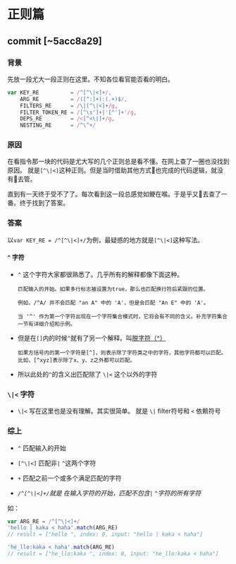 # 正则篇

## commit [~5acc8a29]

### 背景

先放一段尤大一段正则在这里。不知各位看官能否看的明白。

```javascript
var KEY_RE          = /^[^\|<]+/,
    ARG_RE          = /([^:]+):(.+)$/,
    FILTERS_RE      = /\|[^\|<]+/g,
    FILTER_TOKEN_RE = /[^\s']+|'[^']+'/g,
    DEPS_RE         = /<[^<\|]+/g,
    NESTING_RE      = /^\^+/
```

### 原因

在看指令那一块的代码是尤大写的几个正则总是看不懂。在网上查了一圈也没找到原因。 就是`[^\|<]`这种正则。但是当时借助其他方式也完成的代码逻辑，就没有去管。

直到有一天终于受不了了。每次看到这一段总感觉如鲠在喉。于是乎又去查了一番。终于找到了答案。

### 答案

以`var KEY_RE = /^[^\|<]+/`为例，最疑惑的地方就是`[^\|<]`这种写法。

#### `^` 字符

- `^` 这个字符大家都很熟悉了。几乎所有的解释都像下面这种。

  ```text
  匹配输入的开始。如果多行标志被设置为true，那么也匹配换行符后紧跟的位置。

  例如，/^A/ 并不会匹配 "an A" 中的 'A'，但是会匹配 "An E" 中的 'A'。

  当 '^' 作为第一个字符出现在一个字符集合模式时，它将会有不同的含义。补充字符集合 一节有详细介绍和示例。
  ```

- 但是在`[]`内的时候`^`就有了另一个解释。叫[脱字符（^）](http://javascript.ruanyifeng.com/stdlib/regexp.html#toc10)

  ```text
  如果方括号内的第一个字符是[^]，则表示除了字符类之中的字符，其他字符都可以匹配。比如，[^xyz]表示除了x、y、z之外都可以匹配。
  ```

- 所以此处的`^`的含义出匹配除了 `\|<` 这个以外的字符

### `\|<` 字符

- `\|<` 写在这里也是没有理解。其实很简单。 就是 `\|` filter符号和 `<` 依赖符号

### 综上

- `^` 匹配输入的开始
- `[^\|<]` 匹配非`|` `^`这两个字符
- `+` 匹配之前一个或多个满足匹配的字符

- *`/^[^\|<]+/`就是 在输入字符的开始，匹配不包含`|` `^`字符的所有字符*

如：

```javascript
var ARG_RE = /^[^\|<]+/
'hello | kaka < haha'.match(ARG_RE)
// result = ["hello ", index: 0, input: "hello | kaka < haha"]

'he_llo:kaka < haha'.match(ARG_RE)
// result = ["he_llo:kaka ", index: 0, input: "he_llo:kaka < haha"]


```

